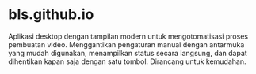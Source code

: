 # bls.github.io
Aplikasi desktop dengan tampilan modern untuk mengotomatisasi proses pembuatan video. Menggantikan pengaturan manual dengan antarmuka yang mudah digunakan, menampilkan status secara langsung, dan dapat dihentikan kapan saja dengan satu tombol. Dirancang untuk kemudahan.
